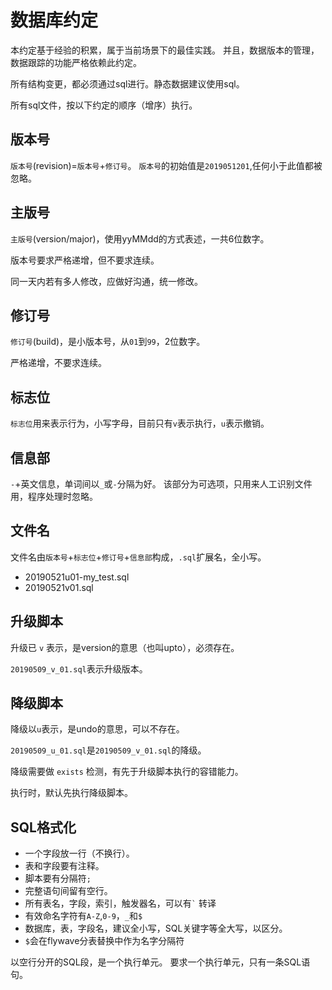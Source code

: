 # 数据库约定

本约定基于经验的积累，属于当前场景下的最佳实践。
并且，数据版本的管理，数据跟踪的功能严格依赖此约定。

所有结构变更，都必须通过sql进行。静态数据建议使用sql。

所有sql文件，按以下约定的顺序（增序）执行。

## 版本号

`版本号`(revision)=`版本号`+`修订号`。
`版本号`的初始值是`2019051201`,任何小于此值都被忽略。

## 主版号

`主版号`(version/major)，使用yyMMdd的方式表述，一共6位数字。

版本号要求严格递增，但不要求连续。

同一天内若有多人修改，应做好沟通，统一修改。

## 修订号

`修订号`(build)，是小版本号，从`01`到`99`，2位数字。

严格递增，不要求连续。

## 标志位

`标志位`用来表示行为，小写字母，目前只有`v`表示执行，`u`表示撤销。

## 信息部

`-`+英文信息，单词间以`_`或`-`分隔为好。
该部分为可选项，只用来人工识别文件用，程序处理时忽略。

## 文件名

文件名由`版本号`+`标志位`+`修订号`+`信息部`构成，`.sql`扩展名，全小写。

 * 20190521u01-my_test.sql
 * 20190521v01.sql

## 升级脚本

升级已 `v` 表示，是version的意思（也叫upto），必须存在。

`20190509_v_01.sql`表示升级版本。

## 降级脚本

降级以`u`表示，是undo的意思，可以不存在。

`20190509_u_01.sql`是`20190509_v_01.sql`的降级。

降级需要做 `exists` 检测，有先于升级脚本执行的容错能力。

执行时，默认先执行降级脚本。

## SQL格式化

 * 一个字段放一行（不换行）。
 * 表和字段要有注释。
 * 脚本要有分隔符`;`
 * 完整语句间留有空行。
 * 所有表名，字段，索引，触发器名，可以有`` ` `` 转译
 * 有效命名字符有`A-Z`,`0-9`，`_`和`$`
 * 数据库，表，字段名，建议全小写，SQL关键字等全大写，以区分。
 * `$`会在flywave分表替换中作为名字分隔符
 
 以空行分开的SQL段，是一个执行单元。
 要求一个执行单元，只有一条SQL语句。